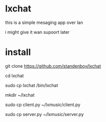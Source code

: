 # lxchat


this is a simple mesaging app over lan

i might give it wan supoort later

# install
git clone https://github.com/standenboy/lxchat


cd lxchat


sudo cp lxchat /bin/lxchat


mkdir ~/lxchat


sudo cp client.py ~/lxmusic/client.py


sudo cp server.py ~/lxmusic/server.py
